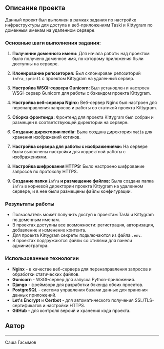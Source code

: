 ## Описание проекта

Данный проект был выполнен в рамках задания по настройке инфраструктуры для доступа к веб-приложениям Taski и Kittygram по доменным именам на удаленном сервере.

### Основные шаги выполнения задания:

1. **Получение доменного имени:** Для начала работы над проектом было получено доменное имя, по которому приложения были доступны на сервере.

2. **Клонирование репозитория:** Был склонирован репозиторий `infra_sprint1` с проектом Kittygram на удаленный сервер.

3. **Настройка WSGI-сервера Gunicorn:** Был установлен и настроен WSGI-сервер Gunicorn для работы с бэкендом проекта Kittygram.

4. **Настройка веб-сервера Nginx:** Веб-сервер Nginx был настроен для перенаправления запросов и работы со статикой проекта Kittygram.

5. **Сборка фронтенда:** Фронтенд для проекта Kittygram был собран и размещен в соответствующей директории на сервере.

6. **Создание директории media:** Была создана директория `media` для хранения изображений котиков.

7. **Настройка сервера для работы с изображениями:** На сервере были выполнены настройки для корректной работы с изображениями.

8. **Настройка шифрования HTTPS:** Было настроено шифрование запросов по протоколу HTTPS.

9. **Создание папки `infra` и размещение файлов:** Была создана папка `infra` в корневой директории проекта Kittygram на удаленном сервере, и в нее были размещены файлы конфигурации.

### Результаты работы

- Пользователь может получить доступ к проектам Taski и Kittygram по доменным именам.
- В проектах доступны все возможности: регистрация, авторизация, добавление и изменение контента.
- Для проекта Kittygram секреты подключаются из файла `.env`.
- В проектах подгружаются файлы со стилями для панели администратора.

### Использованные технологии

- **Nginx** - в качестве веб-сервера для перенаправления запросов и обработки статических файлов.
- **Gunicorn** - WSGI-сервер для запуска Python-приложений.
- **Django** - фреймворк для разработки бэкенда обоих проектов.
- **PostgreSQL** - система управления базами данных для хранения данных приложений.
- **Let's Encrypt** и **Certbot** - для автоматического получения SSL/TLS-сертификатов и настройки HTTPS.
- **GitHub** - для контроля версий и хранения кода проекта.

## **Автор**
___

Саша Гасымов
